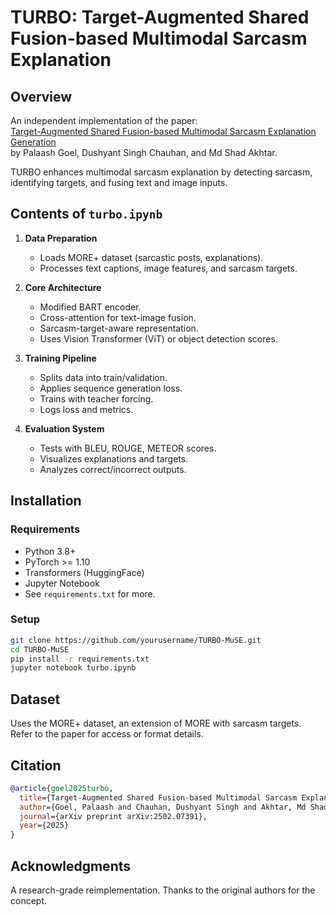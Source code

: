 # TURBO: Target-Augmented Shared Fusion-based Multimodal Sarcasm Explanation

## Overview

An independent implementation of the paper:  
[Target-Augmented Shared Fusion-based Multimodal Sarcasm Explanation Generation](https://arxiv.org/pdf/2502.07391)  
by Palaash Goel, Dushyant Singh Chauhan, and Md Shad Akhtar.

TURBO enhances multimodal sarcasm explanation by detecting sarcasm, identifying targets, and fusing text and image inputs.

## Contents of `turbo.ipynb`

1. **Data Preparation**  
   - Loads MORE+ dataset (sarcastic posts, explanations).  
   - Processes text captions, image features, and sarcasm targets.  

2. **Core Architecture**  
   - Modified BART encoder.  
   - Cross-attention for text-image fusion.  
   - Sarcasm-target-aware representation.  
   - Uses Vision Transformer (ViT) or object detection scores.  

3. **Training Pipeline**  
   - Splits data into train/validation.  
   - Applies sequence generation loss.  
   - Trains with teacher forcing.  
   - Logs loss and metrics.  

4. **Evaluation System**  
   - Tests with BLEU, ROUGE, METEOR scores.  
   - Visualizes explanations and targets.  
   - Analyzes correct/incorrect outputs.  

## Installation

### Requirements  
- Python 3.8+  
- PyTorch >= 1.10  
- Transformers (HuggingFace)  
- Jupyter Notebook  
- See `requirements.txt` for more.  

### Setup  
```bash
git clone https://github.com/yourusername/TURBO-MuSE.git
cd TURBO-MuSE
pip install -r requirements.txt
jupyter notebook turbo.ipynb
```

## Dataset  
Uses the MORE+ dataset, an extension of MORE with sarcasm targets.  
Refer to the paper for access or format details.

## Citation  
```bibtex
@article{goel2025turbo,
  title={Target-Augmented Shared Fusion-based Multimodal Sarcasm Explanation Generation},
  author={Goel, Palaash and Chauhan, Dushyant Singh and Akhtar, Md Shad},
  journal={arXiv preprint arXiv:2502.07391},
  year={2025}
}
```

## Acknowledgments  
A research-grade reimplementation. Thanks to the original authors for the concept.